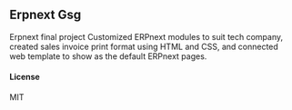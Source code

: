 ## Erpnext Gsg

Erpnext final project
Customized ERPnext modules to suit tech company, created sales invoice print format using HTML and CSS, and connected web template to show as the default ERPnext pages.

#### License

MIT
